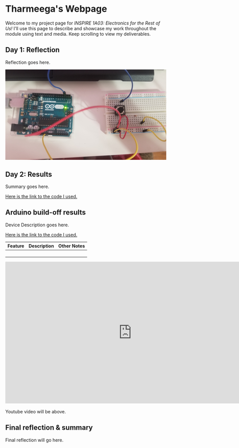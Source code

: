 # Tharmeega's Webpage

Welcome to my project page for *INSPIRE 1A03:* _Electronics for the Rest of Us!_ I'll use this page to describe and showcase my work throughout the module using text and media. Keep scrolling to view my deliverables.

<!--
Welcome to your project page for Electronics for the Rest of Us. You'll use this page to describe and showcase your work throughout the module. 
A place for each deliverable has been created below for you in this markdown document. 
Note that comments (such as this) will not appear in the final markdown document (which you can view with the "Preview" button).
-->


## Day 1: Reflection
<!--
In this section, provide a ~250 word reflection on your first day of the module, and discuss why you're interested in this module and what you hope to take away from it.
^Photo should be above
You're also asked to insert a photo that represents your accomplishments on your first day. 
- Take a photo of you working or one of your circuits and upload it to the /docs/images/ folder of this repository. 
- Then, insert your photo into your document by modifying the markdown example that has been inserted below.
-->

Reflection goes here.


![My first circuit](images/Button.jpg "Arduino Circuit from the Button Example")


## Day 2: Results

Summary goes here.

[Here is the link to the code I used.](https://github.com/inspire-1a03/intersession-2020-tharmeega/blob/master/RGB.ino)

<!--
Upload your fully-commented Arduino sketch from your final Day 2 build task--a thermometer connected to an RDB LED--into your GitHub repository.
Provide a short (~150 words) summary of your work on this circuit:
- How does your device work?
- What was challenging? 
- What worked? What didn't? 
- Be sure to link to your code (in your GitHub repository) in the text of your response.
-->

## Arduino build-off results
<!--
Upload your fully-commented Arduino sketch from the final product of your Arduino build-off into the top-level of your module GitHub repository.
In ~300 words, provide a final device description and product pitch:
What does it do? Use a table (created in markdown) to list and describe the features. You can use the template provided below.
Describe briefly how it works.
How could it be used in everyday life (or maybe just in rare cases)?
Be sure to link to your code (in your GitHub repository) in the text of your response.
Include a snippet of code using the characters to display the code properly.
-->

Device Description goes here.

[Here is the link to the code I used.](https://github.com/inspire-1a03/intersession-2020-tharmeega/blob/master/weather_station.ino)

<!--
Below is a general markdown table template. 
You can find more information at these links: 
- https://github.com/adam-p/markdown-here/wiki/Markdown-Cheatsheet#tables

-->
| Feature | Description | Other Notes |
|---------|-------------|-------------|
|         |             |             |
|         |             |             |
|         |             |             |
|         |             |             |


<!--
Below is an example of embedding a YouTube video in a markdown document for use in GitHub pages. 
Note that this video won't show when previewing the document in GitHub--it only works on the GitHub pages webpage. 
- Once your YouTube video is uploaded, right click and select ```<> Copy embed code```. 
- You can paste this code directly into your markdown document. 
- Note that you may want to adjust the width and height parameters to make it fit well in your webpage
-->

<iframe width="789" height="444" src="https://www.youtube.com/embed/XR2n_l6roBc" frameborder="0" allow="accelerometer; autoplay; encrypted-media; gyroscope; picture-in-picture" allowfullscreen></iframe>

Youtube video will be above.

## Final reflection & summary

Final reflection will go here.

<!--
In ~300 words:
- Summarize your experience in this module. What you learned, what you liked, what you found challenging.
- Reflect upon your learning and its relevance in your life.
-->
